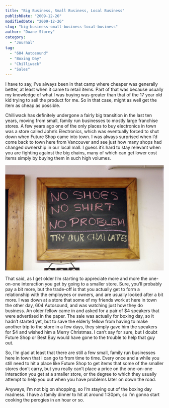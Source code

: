 ```yaml
---
title: "Big Business, Small Business, Local Business"
publishDate: "2009-12-26"
modifiedDate: "2009-12-26"
slug: "big-business-small-business-local-business"
author: "Duane Storey"
category:
  - "Journal"
tag:
  - "604 Autosound"
  - "Boxing Day"
  - "Chilliwack"
  - "Sales"
---
```


I have to say, I’ve always been in that camp where cheaper was generally better, at least when it came to retail items. Part of that was because usually my knowledge of what I was buying was greater than that of the 17 year old kid trying to sell the product for me. So in that case, might as well get the item as cheap as possible.

Chilliwack has definitely undergone a fairly big transition in the last ten years, moving from small, family run businesses to mostly large franchise stores. A few years ago one of the only places to buy electronics in town was a store called John’s Electronics, which was eventually forced to shut down when Future Shop came into town. I was always surprised when I’d come back to town here from Vancouver and see just how many shops had changed ownership in our local mall. I guess it’s hard to stay relevant when you are fighting against the big chains, many of which can get lower cost items simply by buying them in such high volumes.

![Small Business](_images/big-business-small-business-local-business-1.jpg)

That said, as I get older I’m starting to appreciate more and more the one-on-one interaction you get by going to a smaller store. Sure, you’ll probably pay a bit more, but the trade-off is that you actually get to form a relationship with the employees or owners, and are usually looked after a bit more. I was down at a store that some of my friends work at here in town the other day, 604 Autosound, and was watching just how they do business. An older fellow came in and asked for a pair of $4 speakers that were advertised in the paper. The sale was actually for boxing day, so it hadn’t started yet, but to save the elderly fellow from having to make another trip to the store in a few days, they simply gave him the speakers for $4 and wished him a Merry Christmas. I can’t say for sure, but I doubt Future Shop or Best Buy would have gone to the trouble to help that guy out.

So, I’m glad at least that there are still a few small, family run businesses here in town that I can go to from time to time. Every once and a while you still need to hit a place like Future Shop to get items that some of the smaller stores don’t carry, but you really can’t place a price on the one-on-one interaction you get at a smaller store, or the degree to which they usually attempt to help you out when you have problems later on down the road.

Anyways, I’m not big on shopping, so I’m staying out of the boxing day madness. I have a family dinner to hit at around 1:30pm, so I’m gonna start cooking the perogies in an hour or so.